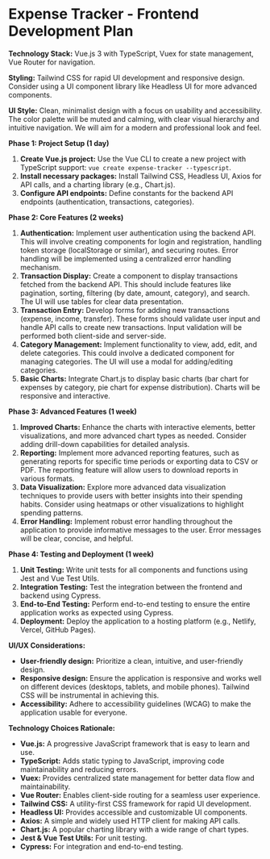 # Expense Tracker - Frontend Development Plan

**Technology Stack:** Vue.js 3 with TypeScript, Vuex for state management, Vue Router for navigation.

**Styling:** Tailwind CSS for rapid UI development and responsive design.  Consider using a UI component library like Headless UI for more advanced components.

**UI Style:** Clean, minimalist design with a focus on usability and accessibility.  The color palette will be muted and calming, with clear visual hierarchy and intuitive navigation.  We will aim for a modern and professional look and feel.

**Phase 1: Project Setup (1 day)**

1.  **Create Vue.js project:** Use the Vue CLI to create a new project with TypeScript support: `vue create expense-tracker --typescript`.
2.  **Install necessary packages:** Install Tailwind CSS, Headless UI, Axios for API calls, and a charting library (e.g., Chart.js).
3.  **Configure API endpoints:** Define constants for the backend API endpoints (authentication, transactions, categories).

**Phase 2: Core Features (2 weeks)**

1.  **Authentication:** Implement user authentication using the backend API.  This will involve creating components for login and registration, handling token storage (localStorage or similar), and securing routes.  Error handling will be implemented using a centralized error handling mechanism.
2.  **Transaction Display:** Create a component to display transactions fetched from the backend API.  This should include features like pagination, sorting, filtering (by date, amount, category), and search.  The UI will use tables for clear data presentation.
3.  **Transaction Entry:** Develop forms for adding new transactions (expense, income, transfer).  These forms should validate user input and handle API calls to create new transactions.  Input validation will be performed both client-side and server-side.
4.  **Category Management:** Implement functionality to view, add, edit, and delete categories.  This could involve a dedicated component for managing categories.  The UI will use a modal for adding/editing categories.
5.  **Basic Charts:** Integrate Chart.js to display basic charts (bar chart for expenses by category, pie chart for expense distribution).  Charts will be responsive and interactive.

**Phase 3: Advanced Features (1 week)**

1.  **Improved Charts:** Enhance the charts with interactive elements, better visualizations, and more advanced chart types as needed.  Consider adding drill-down capabilities for detailed analysis.
2.  **Reporting:** Implement more advanced reporting features, such as generating reports for specific time periods or exporting data to CSV or PDF.  The reporting feature will allow users to download reports in various formats.
3.  **Data Visualization:** Explore more advanced data visualization techniques to provide users with better insights into their spending habits.  Consider using heatmaps or other visualizations to highlight spending patterns.
4.  **Error Handling:** Implement robust error handling throughout the application to provide informative messages to the user.  Error messages will be clear, concise, and helpful.

**Phase 4: Testing and Deployment (1 week)**
<UNNECESARY>
1.  **Unit Testing:** Write unit tests for all components and functions using Jest and Vue Test Utils.
2.  **Integration Testing:** Test the integration between the frontend and backend using Cypress.
3.  **End-to-End Testing:** Perform end-to-end testing to ensure the entire application works as expected using Cypress.
4.  **Deployment:** Deploy the application to a hosting platform (e.g., Netlify, Vercel, GitHub Pages).
<UNNECESARY>

**UI/UX Considerations:**

*   **User-friendly design:** Prioritize a clean, intuitive, and user-friendly design.
*   **Responsive design:** Ensure the application is responsive and works well on different devices (desktops, tablets, and mobile phones).  Tailwind CSS will be instrumental in achieving this.
*   **Accessibility:** Adhere to accessibility guidelines (WCAG) to make the application usable for everyone.


**Technology Choices Rationale:**

*   **Vue.js:** A progressive JavaScript framework that is easy to learn and use.
*   **TypeScript:** Adds static typing to JavaScript, improving code maintainability and reducing errors.
*   **Vuex:**  Provides centralized state management for better data flow and maintainability.
*   **Vue Router:** Enables client-side routing for a seamless user experience.
*   **Tailwind CSS:**  A utility-first CSS framework for rapid UI development.
*   **Headless UI:** Provides accessible and customizable UI components.
*   **Axios:** A simple and widely used HTTP client for making API calls.
*   **Chart.js:** A popular charting library with a wide range of chart types.
*   **Jest & Vue Test Utils:**  For unit testing.
*   **Cypress:** For integration and end-to-end testing.

